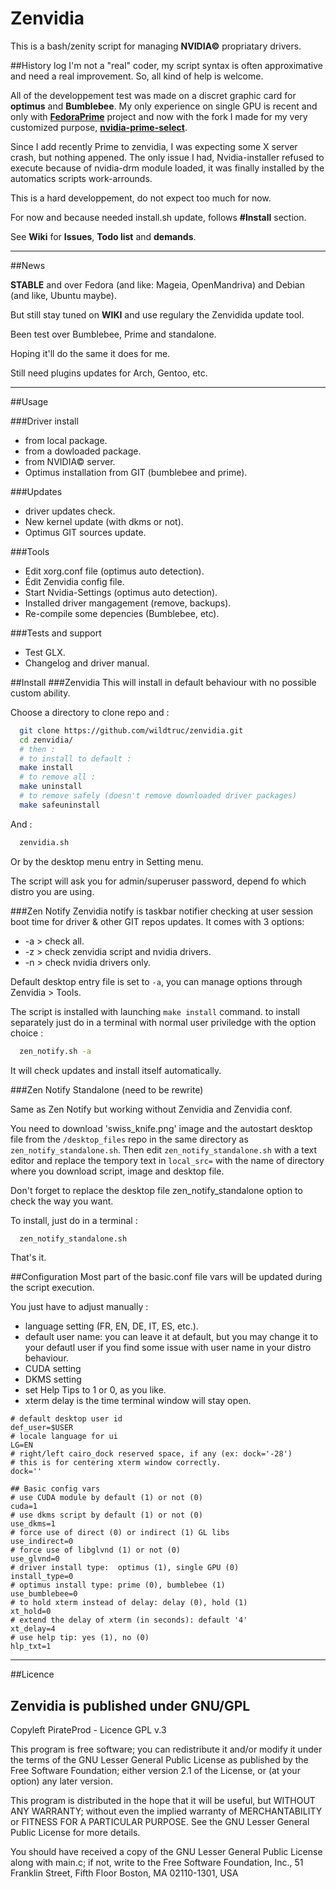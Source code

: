 # Zenvidia
This is a bash/zenity script for managing **NVIDIA©** propriatary drivers.

##History log
I'm not a "real" coder, my script syntax is often approximative and need a real improvement. So, all kind of help is welcome.

All of the developpement test was made on a discret graphic card for **optimus** and **Bumblebee**. My only experience on single GPU is recent and only with **[FedoraPrime](https://github.com/bosim/FedoraPrime)** project and now with the fork I made for my very customized purpose, **[nvidia-prime-select](https://github.com/wildtruc/nvidia-prime-select)**.

Since I add recently Prime to zenvidia, I was expecting some X server crash, but nothing appened. The only issue I had, Nvidia-installer refused to execute because of nvidia-drm module loaded, it was finally installed by the automatics scripts work-arrounds.

This is a hard developpement, do not expect too much for now.

For now and because needed install.sh update, follows **#Install** section.

See **Wiki** for **Issues**, **Todo list** and **demands**.

------------
##News

**STABLE** and over Fedora (and like: Mageia, OpenMandriva) and Debian (and like, Ubuntu maybe).

But still stay tuned on **WIKI** and use regulary the Zenvidida update tool.

Been test over Bumblebee, Prime and standalone.

Hoping it'll do the same it does for me.

Still need plugins updates for  Arch, Gentoo, etc.

------------

##Usage

###Driver install
  
 - from local package.
 - from a dowloaded package.
 - from NVIDIA© server.
 - Optimus installation from GIT (bumblebee and prime).
 
###Updates

 - driver updates check.
 - New kernel update (with dkms or not).
 - Optimus GIT sources update.

###Tools

 - Edit xorg.conf file (optimus auto detection).
 - Édit Zenvidia config file.
 - Start Nvidia-Settings (optimus auto detection).
 - Installed driver mangagement (remove, backups).
 - Re-compile some depencies (Bumblebee, etc).

###Tests and support

 - Test GLX.
 - Changelog and driver manual.

##Install
###Zenvidia
This will install in default behaviour with no possible custom ability.

Choose a directory to clone repo and :
```sh
  git clone https://github.com/wildtruc/zenvidia.git
  cd zenvidia/
  # then :
  # to install to default :
  make install
  # to remove all :
  make uninstall
  # to remove safely (doesn't remove downloaded driver packages)
  make safeuninstall
```
And :
```sh
  zenvidia.sh
```
Or by the desktop menu entry in Setting menu.

The script will ask you for admin/superuser password, depend fo which distro you are using.

###Zen Notify
Zenvidia notify is taskbar notifier checking at user session boot time for driver & other GIT repos updates.
It comes with 3 options:
 - -a > check all.
 - -z > check zenvidia script and nvidia drivers.
 - -n > check nvidia drivers only.

Default desktop entry file is set to ```-a```, you can manage options through Zenvidia > Tools.

The script is installed with launching ```make install``` command. to install separately just do in a terminal with normal user priviledge with the option choice :
```sh
  zen_notify.sh -a
```
It will check updates and install itself automatically.

###Zen Notify Standalone
(need to be rewrite)

Same as Zen Notify but working without Zenvidia and Zenvidia conf.

You need to download 'swiss_knife.png' image and the autostart desktop file from the ```/desktop_files``` repo in the same directory as ```zen_notify_standalone.sh```. Then edit ```zen_notify_standalone.sh``` with a text editor and replace the tempory text in ```local_src=``` with the name of directory where you download script, image and desktop file. 

Don't forget to replace the desktop file zen_notify_standalone option to check the way you want.

To install, just do in a terminal :
```sh
  zen_notify_standalone.sh
```

That's it.

##Configuration
Most part of the basic.conf file vars will be updated during the script execution.

You just have to adjust manually :
 - language setting (FR, EN, DE, IT, ES, etc.).
 - default user name: you can leave it at default, but you may change it to your defautl user if you find some issue with user name in your distro behaviour.
 - CUDA setting
 - DKMS setting
 - set Help Tips to 1 or 0, as you like.
 - xterm delay is the time terminal window will stay open.

```
# default desktop user id
def_user=$USER
# locale language for ui
LG=EN
# right/left cairo_dock reserved space, if any (ex: dock='-28')
# this is for centering xterm window correctly.
dock=''

## Basic config vars
# use CUDA module by default (1) or not (0)
cuda=1
# use dkms script by default (1) or not (0)
use_dkms=1
# force use of direct (0) or indirect (1) GL libs
use_indirect=0
# force use of libglvnd (1) or not (0)
use_glvnd=0
# driver install type:  optimus (1), single GPU (0) 
install_type=0
# optimus install type: prime (0), bumblebee (1) 
use_bumblebee=0
# to hold xterm instead of delay: delay (0), hold (1)
xt_hold=0
# extend the delay of xterm (in seconds): default '4'
xt_delay=4
# use help tip: yes (1), no (0)
hlp_txt=1
```

---------

##Licence

Zenvidia is published under GNU/GPL
-----------------------------------

Copyleft PirateProd - Licence GPL v.3

This program is free software; you can redistribute it and/or modify it under the terms of the GNU Lesser General Public License as published by the Free Software Foundation; either version 2.1 of the License, or (at your option) any later version.

This program is distributed in the hope that it will be useful, but WITHOUT ANY WARRANTY; without even the implied warranty of MERCHANTABILITY or FITNESS FOR A PARTICULAR PURPOSE. See the GNU Lesser General Public License for more details.

You should have received a copy of the GNU Lesser General Public License along with main.c; if not, write to the Free Software Foundation, Inc., 51 Franklin Street, Fifth Floor Boston, MA 02110-1301,  USA


